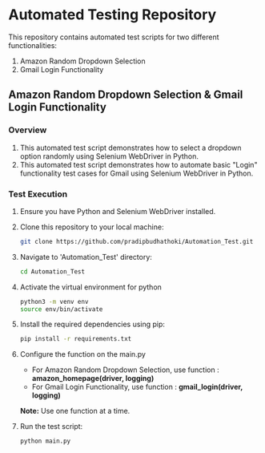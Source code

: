 # Automated Testing Repository

This repository contains automated test scripts for two different functionalities:

1. Amazon Random Dropdown Selection
2. Gmail Login Functionality

## Amazon Random Dropdown Selection & Gmail Login Functionality

### Overview

1. This automated test script demonstrates how to select a dropdown option randomly using Selenium WebDriver in Python.
2. This automated test script demonstrates how to automate basic "Login" functionality test cases for Gmail using Selenium WebDriver in Python.

### Test Execution

1. Ensure you have Python and Selenium WebDriver installed.

2. Clone this repository to your local machine:

   ```bash
   git clone https://github.com/pradipbudhathoki/Automation_Test.git
   
3. Navigate to 'Automation_Test' directory:

   ```bash
   cd Automation_Test
   

4. Activate the virtual environment for python

   ```bash
   python3 -m venv env
   source env/bin/activate
   
5. Install the required dependencies using pip:

   ```bash
   pip install -r requirements.txt

7. Configure the function on the main.py
   - For Amazon Random Dropdown Selection, use function : **amazon_homepage(driver, logging)** 
   - For Gmail Login Functionality, use function : **gmail_login(driver, logging)**

   **Note:** Use one function at a time.


6. Run the test script:

   ```bash
   python main.py



